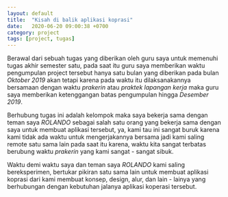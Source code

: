 ```yaml
---
layout: default
title:  "Kisah di balik aplikasi koprasi"
date:   2020-06-20 09:00:38 +0700
category: project
tags: [project, tugas] 
---
```


Berawal dari sebuah tugas yang diberikan oleh guru saya untuk memenuhi tugas akhir semester satu, pada saat itu guru saya memberikan waktu pengumpulan project tersebut hanya satu bulan yang diberikan pada bulan *Oktober 2019* akan tetapi karena pada waktu itu dilaksanakannya bersamaan dengan waktu *prakerin* atau *praktek lapangan kerja* maka guru saya memberikan ketenggangan batas pengumpulan hingga *Desember 2019*.  

Berhubung tugas ini adalah kelompok maka saya bekerja sama dengan teman saya *ROLANDO* sebagai salah satu orang yang bekerja sama dengan saya untuk membuat aplikasi tersebut, ya, kami tau ini sangat buruk karena kami tidak ada waktu untuk mengerjakannya bersama jadi kami saling remote satu sama lain pada saat itu karena, waktu kita sangat terbatas berubung waktu *prakerin* yang kami sangat - sangat sibuk. 

Waktu demi waktu saya dan teman saya *ROLANDO* kami saling bereksperimen, bertukar pikiran satu sama lain untuk membuat aplikasi koprasi dari kami membuat konsep, design, alur, dan lain - lainya yang berhubungan dengan kebutuhan jalanya aplikasi koperasi tersebut.






